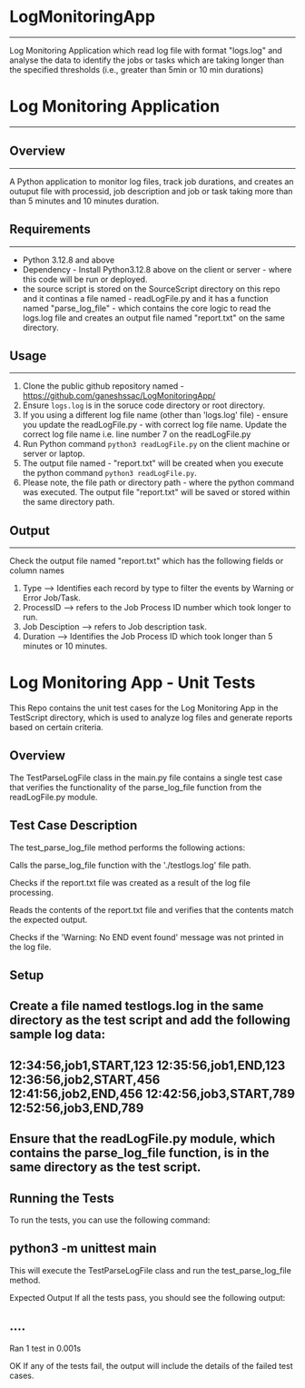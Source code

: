 # LogMonitoringApp
----------------------------------------------------------------------
Log Monitoring Application which read log file with format "logs.log" and analyse the data to identify the jobs or tasks which are taking longer than the specified thresholds (i.e., greater than 5min or 10 min durations)

# Log Monitoring Application
----------------------------------------------------------------------

## Overview
----------------------------------------------------------------------
A Python application to monitor log files, track job durations, and creates an outuput file with processid, job description and job  or task taking more than than 5 minutes and 10 minutes duration.

## Requirements
----------------------------------------------------------------------
- Python 3.12.8 and above 
- Dependency - Install Python3.12.8 above on the client or server - where this code will be run or deployed. 
- the source script is stored on the SourceScript directory on this repo and it continas a file named - readLogFile.py and it has a function named "parse_log_file" - which contains the core logic to read the logs.log file and creates an output file named "report.txt" on the same directory. 


## Usage
----------------------------------------------------------------------
1. Clone the  public github repository named - https://github.com/ganeshssac/LogMonitoringApp/ 
2. Ensure `logs.log` is in the soruce  code directory or root directory. 
3. If you using a different log file name (other than 'logs.log' file) - ensure you update the readLogFile.py - with correct log file name. Update the  correct log file name  i.e. line number 7 on the readLogFile.py 
4. Run Python command `python3 readLogFile.py` on the client machine or server or laptop. 
5. The output file named - "report.txt" will be created when you execute  the python command `python3 readLogFile.py`. 
6. Please note, the file path or directory path - where the python command was executed. The output file "report.txt" will be saved or stored within the same directory path. 


## Output
----------------------------------------------------------------------
Check the output file named "report.txt" which has the following fields or column names
1. Type --> Identifies each record by type to filter the events by Warning or Error Job/Task. 
2. ProcessID --> refers to the  Job Process ID number which took longer to run. 
3. Job Desciption --> refers to Job description task. 
4. Duration --> Identifies the  Job Process ID which took longer than 5 minutes  or 10 minutes. 

Log Monitoring App - Unit Tests
===================================
This Repo contains the unit test cases for the Log Monitoring App in the TestScript directory, which is used to analyze log files and generate reports based on certain criteria.

Overview
----------------------------------------------------------------------
The TestParseLogFile class in the main.py file contains a single test case that verifies the functionality of the parse_log_file function from the readLogFile.py module.

Test Case Description
----------------------------------------------------------------------
The test_parse_log_file method performs the following actions:

Calls the parse_log_file function with the './testlogs.log' file path.

Checks if the report.txt file was created as a result of the log file processing.

Reads the contents of the report.txt file and verifies that the contents match the expected output.

Checks if the 'Warning: No END event found' message was not printed in the log file.

Setup
----------------------------------------------------------------------


Create a file named testlogs.log in the same directory as the test script and add the following sample log data:
----------------------------------------------------------------------
12:34:56,job1,START,123
12:35:56,job1,END,123
12:36:56,job2,START,456
12:41:56,job2,END,456
12:42:56,job3,START,789
12:52:56,job3,END,789
----------------------------------------------------------------------
Ensure that the readLogFile.py module, which contains the parse_log_file function, is in the same directory as the test script.
----------------------------------------------------------------------
Running the Tests
----------------------------------------------------------------------
To run the tests, you can use the following command:

python3 -m unittest main
----------------------------------------------------------------------

This will execute the TestParseLogFile class and run the test_parse_log_file method.

Expected Output
If all the tests pass, you should see the following output:

....
----------------------------------------------------------------------
Ran 1 test in 0.001s

OK
If any of the tests fail, the output will include the details of the failed test cases.
